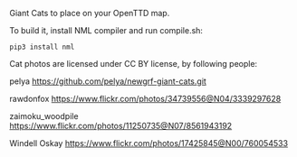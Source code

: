 Giant Cats to place on your OpenTTD map.

To build it, install NML compiler and run compile.sh:

    pip3 install nml

Cat photos are licensed under CC BY license, by following people:

pelya
https://github.com/pelya/newgrf-giant-cats.git

rawdonfox
https://www.flickr.com/photos/34739556@N04/3339297628

zaimoku_woodpile
https://www.flickr.com/photos/11250735@N07/8561943192

Windell Oskay
https://www.flickr.com/photos/17425845@N00/760054533
